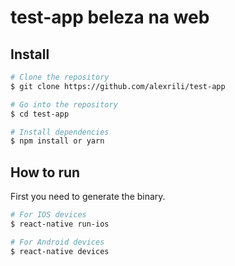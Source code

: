 # test-app beleza na web

## Install
``` bash
# Clone the repository
$ git clone https://github.com/alexrili/test-app

# Go into the repository
$ cd test-app

# Install dependencies
$ npm install or yarn
```

## How to run
First you need to generate the binary.
``` bash
# For IOS devices
$ react-native run-ios

# For Android devices
$ react-native devices
```
